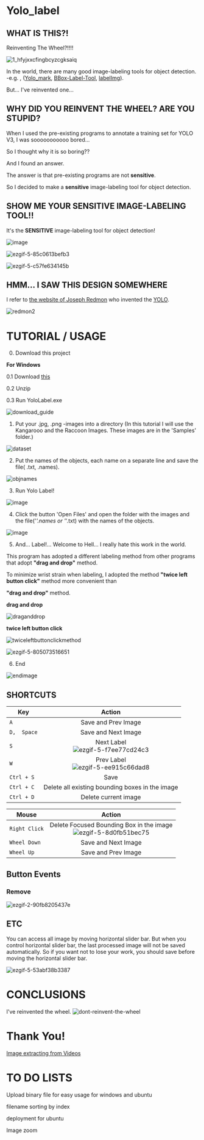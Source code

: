 # Yolo_label

## WHAT IS THIS?!
 Reinventing The Wheel?!!!!
 
 ![1_hfyjxxcfingbcyzcgksaiq](https://user-images.githubusercontent.com/35001605/47629997-b47aa200-db81-11e8-8873-71ae653563e0.png)

 In the world, there are many good image-labeling tools for object detection. -e.g. , ([Yolo_mark](https://github.com/AlexeyAB/Yolo_mark), [BBox-Label-Tool](https://github.com/puzzledqs/BBox-Label-Tool), [labelImg](https://github.com/tzutalin/labelImg)). 
 
But... I've reinvented one...
 
## WHY DID YOU REINVENT THE WHEEL? ARE YOU STUPID?

 When I used the pre-existing programs to annotate a training set for YOLO V3, I was sooooooooooo bored...
 
 So I thought why it is so boring??

 And I found an answer.
 
 The answer is that pre-existing programs are not **sensitive**.
 
 So I decided to make a **sensitive** image-labeling tool for object detection.
 
 ## SHOW ME YOUR SENSITIVE IMAGE-LABELING TOOL!!

 It's the **SENSITIVE** image-labeling tool for object detection!
 
![image](https://user-images.githubusercontent.com/35001605/47644151-bd369c80-dbb0-11e8-9505-d7ada78911c2.png)

![ezgif-5-85c0613befb3](https://user-images.githubusercontent.com/35001605/47693025-3d094900-dc3b-11e8-9d96-ea2f7e37cf7a.gif)

![ezgif-5-c57fe634145b](https://user-images.githubusercontent.com/35001605/47693028-3f6ba300-dc3b-11e8-9e22-70c448d59398.gif)

 ## HMM... I SAW THIS DESIGN SOMEWHERE
  I refer to [the website of Joseph Redmon](https://pjreddie.com/darknet/
) who invented the [YOLO](https://www.youtube.com/watch?v=MPU2HistivI).

  ![redmon2](https://user-images.githubusercontent.com/35001605/47635529-a1270100-db98-11e8-8c03-1dcea7c77d1d.PNG)
# TUTORIAL / USAGE

0. Download this project

**For Windows**

0.1 Download [this](https://drive.google.com/file/d/1lanO8SyY2QlbVCbOR0LlwQjQYbhoteTd/view?usp=sharing)

0.2 Unzip

0.3 Run YoloLabel.exe

![download_guide](https://user-images.githubusercontent.com/35001605/48674490-4168b800-eb90-11e8-83fb-8ef7b5fd1040.PNG)


1. Put your .jpg, .png -images into a directory
(In this tutorial I will use the Kangarooo and the Raccoon Images. These images are in the 'Samples' folder.)

![dataset](https://user-images.githubusercontent.com/35001605/47704306-8e7afd80-dc66-11e8-9f28-13010bd2d825.PNG)

2. Put the names of the objects, each name on a separate line and save the file( .txt, .names).

![objnames](https://user-images.githubusercontent.com/35001605/47704259-75724c80-dc66-11e8-9ed1-2f84d0240ebc.PNG)

3. Run Yolo Label!

![image](https://user-images.githubusercontent.com/35001605/47644151-bd369c80-dbb0-11e8-9505-d7ada78911c2.png)

4. Click the button 'Open Files' and open the folder with the images and the file('*'.names or '*'.txt) with the names of the objects.

 ![image](https://user-images.githubusercontent.com/35001605/47694149-d20e4100-dc3f-11e8-9d97-fba87a6e1b5a.png)

5. And... Label!... Welcome to Hell... I really hate this work in the world.

This program has adopted a different labeling method from other programs that adopt **"drag and drop"** method.

To minimize wrist strain when labeling, I adopted the method **"twice left button click"** method more convenient than 

**"drag and drop"** method.

**drag and drop**

![draganddrop](https://user-images.githubusercontent.com/35001605/48674135-6fe49400-eb8c-11e8-963c-c343867b7565.gif)


**twice left button click**

![twiceleftbuttonclickmethod](https://user-images.githubusercontent.com/35001605/48674136-71ae5780-eb8c-11e8-8d8f-8cb511009491.gif)


![ezgif-5-805073516651](https://user-images.githubusercontent.com/35001605/47698872-5bc80980-dc54-11e8-8984-e3e1230eccaf.gif)

6. End

![endimage](https://user-images.githubusercontent.com/35001605/47704336-a6528180-dc66-11e8-8551-3ecb612b7353.PNG)

## SHORTCUTS

| Key | Action |
|---|:---:|
| `A` | Save and Prev Image  |
| `D,  Space` | Save and Next Image |
| `S` | Next Label <br> ![ezgif-5-f7ee77cd24c3](https://user-images.githubusercontent.com/35001605/47703190-d3049a00-dc62-11e8-846f-5bd91e98bdbc.gif)  |
| `W` | Prev Label <br> ![ezgif-5-ee915c66dad8](https://user-images.githubusercontent.com/35001605/47703191-d39d3080-dc62-11e8-800b-986ec214b80c.gif)  |
| `Ctrl + S` | Save |
| `Ctrl + C` | Delete all existing bounding boxes in the image |
| `Ctrl + D` | Delete current image |

| Mouse | Action |
|---|:---:|
| `Right Click` | Delete Focused Bounding Box in the image <br> ![ezgif-5-8d0fb51bec75](https://user-images.githubusercontent.com/35001605/47706913-c20d5600-dc6d-11e8-8a5c-47065f6a6416.gif) |
| `Wheel Down` | Save and Next Image  |
| `Wheel Up` | Save and Prev Image |

## Button Events

### Remove

![ezgif-2-90fb8205437e](https://user-images.githubusercontent.com/35001605/49983945-fbddb600-ffa8-11e8-9672-f7b71e4e603b.gif)

## ETC

You can access all image by moving horizontal slider bar. But when you control horizontal slider bar, the last processed image will not be saved automatically. So if you want not to lose your work, you should save before moving the horizontal slider bar.

![ezgif-5-53abf38b3387](https://user-images.githubusercontent.com/35001605/47708528-97bd9780-dc71-11e8-94f1-5ee23776d5fe.gif)

# CONCLUSIONS
I've reinvented the wheel.
![dont-reinvent-the-wheel](https://user-images.githubusercontent.com/35001605/47709289-46160c80-dc73-11e8-8ef6-6af3a3c52403.jpg)

# Thank You!

[Image extracting from Videos](http://nickswimsfast.blogspot.com/2019/11/image-extracting-from-videos.html)

# TO DO LISTS
Upload binary file for easy usage for windows and ubuntu

filename sorting by index

deployment for ubuntu

Image zoom
